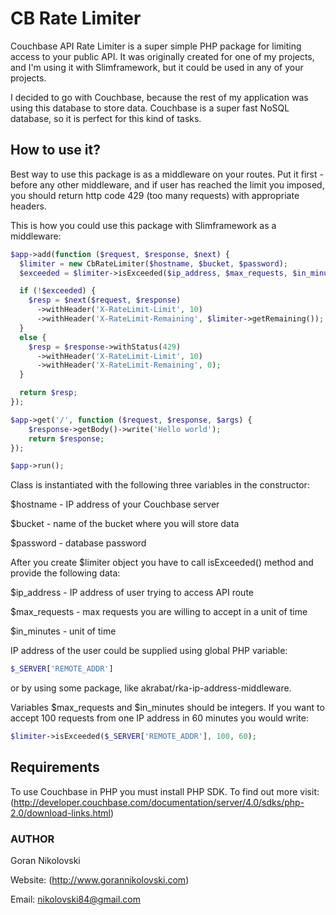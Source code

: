 # CB Rate Limiter

Couchbase API Rate Limiter is a super simple PHP package for limiting access to 
your public API. It was originally created for one of my projects, and I'm using
it with Slimframework, but it could be used in any of your projects.

I decided to go with Couchbase, because the rest of my application was using 
this database to store data. Couchbase is a super fast NoSQL database, so it is 
perfect for this kind of tasks.

## How to use it?

Best way to use this package is as a middleware on your routes. Put it first -
before any other middleware, and if user has reached the limit you imposed, you
should return http code 429 (too many requests) with appropriate headers.

This is how you could use this package with Slimframework as a middleware:

```php
$app->add(function ($request, $response, $next) {
  $limiter = new CbRateLimiter($hostname, $bucket, $password);
  $exceeded = $limiter->isExceeded($ip_address, $max_requests, $in_minutes);

  if (!$exceeded) {
    $resp = $next($request, $response)
      ->withHeader('X-RateLimit-Limit', 10)
      ->withHeader('X-RateLimit-Remaining', $limiter->getRemaining());
  }
  else {
    $resp = $response->withStatus(429)
      ->withHeader('X-RateLimit-Limit', 10)
      ->withHeader('X-RateLimit-Remaining', 0);
  }

  return $resp;
});

$app->get('/', function ($request, $response, $args) {
	$response->getBody()->write('Hello world');
	return $response;
});

$app->run();
```

Class is instantiated with the following three variables in the constructor:

$hostname - IP address of your Couchbase server

$bucket - name of the bucket where you will store data

$password - database password

After you create $limiter object you have to call isExceeded() method and provide
the following data:

$ip_address - IP address of user trying to access API route

$max_requests - max requests you are willing to accept in a unit of time

$in_minutes - unit of time

IP address of the user could be supplied using global PHP variable:

```php
$_SERVER['REMOTE_ADDR']
```
or by using some package, like akrabat/rka-ip-address-middleware.

Variables $max_requests and $in_minutes should be integers. If you want to accept
100 requests from one IP address in 60 minutes you would write:

```php
$limiter->isExceeded($_SERVER['REMOTE_ADDR'], 100, 60);
```

## Requirements

To use Couchbase in PHP you must install PHP SDK. To find out more visit: (http://developer.couchbase.com/documentation/server/4.0/sdks/php-2.0/download-links.html)

### AUTHOR

Goran Nikolovski

Website: (http://www.gorannikolovski.com)

Email: nikolovski84@gmail.com